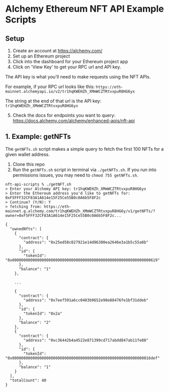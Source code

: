 # Alchemy Ethereum NFT API Example Scripts

## Setup 

1. Create an account at https://alchemy.com/
2. Set up an Ethereum project
3. Click into the dashboard for your Ethereum project app
4. Click on 'View Key' to get your RPC url and API key.

The API key is what you'll need to make requests using the NFT APIs.

For example, if your RPC url looks like this: 
`https://eth-mainnet.alchemyapi.io/v2/tr1hqKWEHZh_XMmWCZTRtvxpuR8HG6yx`

The string at the end of that url is the API key:
`tr1hqKWEHZh_XMmWCZTRtvxpuR8HG6yx`

5. Check the docs for endpoints you want to query: https://docs.alchemy.com/alchemy/enhanced-apis/nft-api

## 1. Example: getNFTs

The `getNFTs.sh` script makes a simple query to fetch the first 100 NFTs for a given wallet address.

1. Clone this repo
2. Run the `getNFTs.sh` script in terminal via `./getNFTs.sh`. If you run into permissions issues, you may need to `chmod 755 getNFTs.sh`.

```
nft-api-scripts % ./getNFT.sh
> Enter your Alchemy API key: tr1hqKWEHZh_XMmWCZTRtvxpuR8HG6yx
> Enter the Ethereum address you'd like to getNFTs for: 0xF5FFF32CF83A1A614e15F25Ce55B0c0A6b5F8F2c
> Continue? (Y/N): Y
> fetching from: https://eth-mainnet.g.alchemy.com/tr1hqKWEHZh_XMmWCZTRtvxpuR8HG6y/v1/getNFTs/?owner=0xF5FFF32CF83A1A614e15F25Ce55B0c0A6b5F8F2c...

{
  "ownedNfts": [
    {
      "contract": {
        "address": "0x25ed58c027921e14d86380ea2646e3a1b5c55a8b"
      },
      "id": {
        "tokenId": "0x0000000000000000000000000000000000000000000000000000000000000619"
      },
      "balance": "1"
    },

    ...

    {
      "contract": {
        "address": "0x7eef591a6cc0403b9652e98e88476fe1bf31ddeb"
      },
      "id": {
        "tokenId": "0x2a"
      },
      "balance": "2"
    },
    {
      "contract": {
        "address": "0xc36442b4a4522e871399cd717abdd847ab11fe88"
      },
      "id": {
        "tokenId": "0x0000000000000000000000000000000000000000000000000000000000016def"
      },
      "balance": "1"
    }
  ],
  "totalCount": 40
}
```
